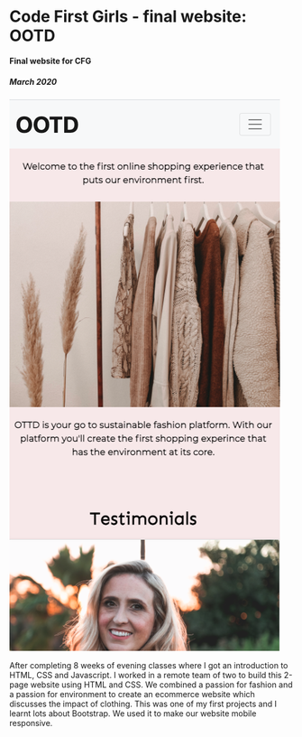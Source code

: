 # Code First Girls - final website: OOTD

**Final website for CFG**

##### March 2020

![OOTD Home page - Mobile view](OOTD_Website_New/website_code/OOTD-mobile-view.png)

After completing 8 weeks of evening classes where I got an introduction to HTML, CSS and Javascript. I worked in a remote team of two to build this 2-page website using HTML and CSS. We combined a passion for fashion and a passion for environment to create an ecommerce website which discusses the impact of clothing. This was one of my first projects and I learnt lots about Bootstrap. We used it to make our website mobile responsive.
